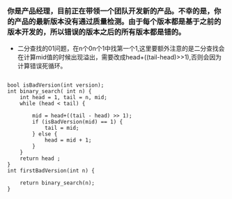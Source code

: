 ### 你是产品经理，目前正在带领一个团队开发新的产品。不幸的是，你的产品的最新版本没有通过质量检测。由于每个版本都是基于之前的版本开发的，所以错误的版本之后的所有版本都是错的。


- 二分查找的01问题，在n个0n个1中找第一个1,这里要额外注意的是二分查找会在计算mid值的时候出现溢出，需要改成head+((tail-head)>>1),否则会因为计算错误死循环。
```

bool isBadVersion(int version);
int binary_search( int n) {
    int head = 1, tail = n, mid;
    while (head < tail) {
     
        mid = head+((tail - head) >> 1);
        if (isBadVersion(mid) == 1) {
            tail = mid;
        } else {
            head = mid + 1;
        }
    }
    return head ;
}
int firstBadVersion(int n) {

    return binary_search(n);
}

```
